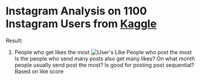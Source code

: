 # Instagram Analysis on 1100 Instagram Users from [Kaggle](https://www.kaggle.com/itokianarafidinarivo/1100-instagram-users-datetime-posts-data) 
Result:
1. People who get likes the most
![User's Like](/Users/yuliantioenang/Desktop?raw=true "Title")
People who post the most
Is the people who send many posts also get many likes?
On what month people usually send post the most?
Is good for posting post sequential? Based on like score
